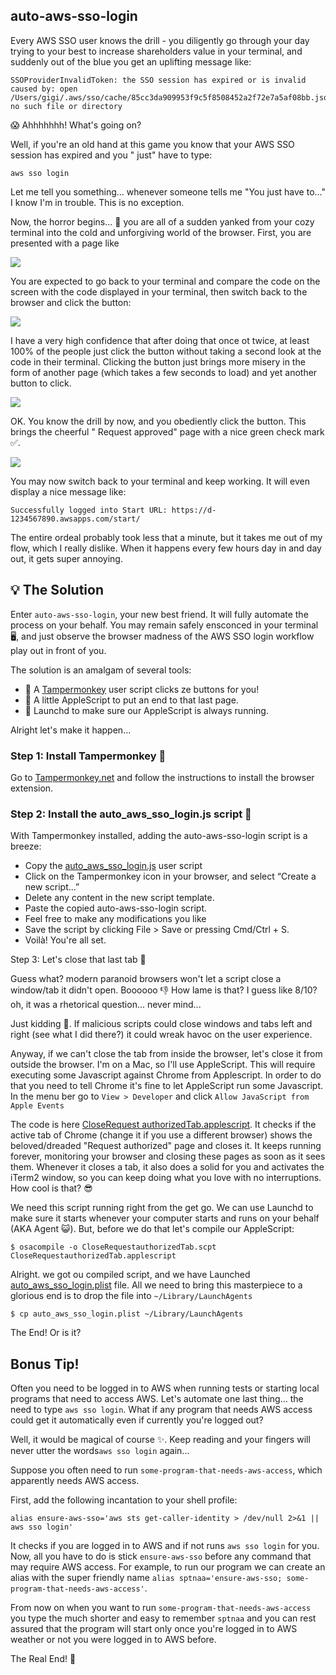 ## auto-aws-sso-login

Every AWS SSO user knows the drill - you diligently go through your day trying to your best to
increase
shareholders value in your terminal, and suddenly out of the blue you get an uplifting message like:

```
SSOProviderInvalidToken: the SSO session has expired or is invalid
caused by: open /Users/gigi/.aws/sso/cache/85cc3da909953f9c5f8508452a2f72e7a5af08bb.json: no such file or directory
```

😱 Ahhhhhhh! What's going on?

Well, if you're an old hand at this game you know that your AWS SSO session has expired and you "
just" have to type:

```
aws sso login
```

Let me tell you something... whenever someone tells me "You just have to..." I know I'm in trouble.
This is no exception.

Now, the horror begins... 👿 you are all of a sudden yanked from your cozy terminal into
the cold and unforgiving world of the browser. First, you are presented with a page like

![](images/page1.png)

You are expected to go back to your terminal and compare the code on the screen with the code
displayed in your
terminal, then switch back to the browser and click the button:

![](images/terminal_message.png)

I have a very high confidence that after doing that once ot twice, at least 100% of the people just
click the button
without taking a second look at the code in their terminal.
Clicking the button just brings more misery in the form of another page (which takes a few seconds
to load) and
yet another button to click.

![](images/page2.png)

OK. You know the drill by now, and you obediently click the button. This brings the cheerful "
Request approved" page
with a nice green check mark ✅.

![](images/request_approved.png)

You may now switch back to your terminal and keep working. It will even display a nice message like:

```
Successfully logged into Start URL: https://d-1234567890.awsapps.com/start/
```

The entire ordeal probably took less that a minute, but it takes me out of my flow, which I really
dislike.
When it happens every few hours day in and day out, it gets super annoying.

## 💡 The Solution

Enter `auto-aws-sso-login`, your new best friend. It will fully automate the process on your behalf.
You may remain safely
ensconced in your terminal 🖥️, and just observe the browser madness of the AWS SSO login workflow
play out in front of you.

The solution is an amalgam of several tools:

- 🐒 A [Tampermonkey](https://www.tampermonkey.net/) user script clicks ze buttons for you!
- 🍏 A little AppleScript to put an end to that last page.
- 🚀 Launchd to make sure our AppleScript is always running.

Alright let's make it happen...

### Step 1: Install Tampermonkey 🐒

Go to [Tampermonkey.net](https://www.tampermonkey.net/) and follow the instructions to install the
browser extension.

### Step 2: Install the auto_aws_sso_login.js script 📜

With Tampermonkey installed, adding the auto-aws-sso-login script is a breeze:

- Copy the [auto_aws_sso_login.js](auto_aws_sso_login.js) user script
- Click on the Tampermonkey icon in your browser, and select “Create a new script...”
- Delete any content in the new script template.
- Paste the copied auto-aws-sso-login script.
- Feel free to make any modifications you like
- Save the script by clicking File > Save or pressing Cmd/Ctrl + S.
- Voilà! You're all set.

Step 3: Let's close that last tab 🍏

Guess what? modern paranoid browsers won't let a script close a window/tab it didn't open. Boooooo
👎
How lame is that? I guess like 8/10? oh, it was a rhetorical question... never mind...

Just kidding 🤡. If malicious scripts could close windows and tabs left and right (see what I did
there?) it could
wreak havoc on the user experience.

Anyway, if we can't close the tab from inside the browser, let's close it from outside the browser.
I'm on a Mac, so I'll use AppleScript. This will require executing some Javascript against Chrome
from Applescript. In order to do that you need to tell Chrome it's fine to let AppleScript run some
Javascript. In the menu ber go to `View > Developer` and click `Allow JavaScript from Apple Events`


The code is here [CloseRequest authorizedTab.applescript](CloseRequestAuthorizedTab.applescript).
It checks if the active tab of Chrome (change it if you use a different browser) shows the
beloved/dreaded "Request authorized" page and closes it. It keeps running forever, monitoring your
browser and closing these pages as soon as it sees them. Whenever it closes a tab, it also does a
solid for you and activates the iTerm2 window, so you can keep doing what you love with no
interruptions. How cool is that? 😎

We need this script running right from the get go. We can use Launchd to make sure it starts
whenever your computer starts and runs on your behalf (AKA Agent 😺). But, before we do that let's
compile our AppleScript:

```
$ osacompile -o CloseRequestauthorizedTab.scpt CloseRequestauthorizedTab.applescript
```

Alright. we got ou compiled script, and we have
Launched [auto_aws_sso_login.plist](auto_aws_sso_login.plist) file.
All we need to bring this masterpiece to a glorious end is to drop the file
into `~/Library/LaunchAgents`

```
$ cp auto_aws_sso_login.plist ~/Library/LaunchAgents
```

The End! Or is it?

## Bonus Tip!

Often you need to be logged in to AWS when running tests or starting local programs that need to
access AWS.
Let's automate one last thing... the need to type `aws sso login`. What if any program that needs
AWS access
could get it automatically even if currently you're logged out?

Well, it would be magical of course ✨. Keep reading and your fingers will never utter the
words`aws sso login` again...

Suppose you often need to run `some-program-that-needs-aws-access`, which apparently needs AWS
access.

First, add the following incantation to your shell profile:

```
alias ensure-aws-sso='aws sts get-caller-identity > /dev/null 2>&1 || aws sso login'
```

It checks if you are logged in to AWS and if not runs `aws sso login` for you. Now, all you have to
do
is stick `ensure-aws-sso` before any command that may require AWS access. For example, to run our
program we can create
an alias with the super friendly
name `alias sptnaa='ensure-aws-sso; some-program-that-needs-aws-access'`.

From now on when you want to run `some-program-that-needs-aws-access` you type the much shorter and
easy to remember
`sptnaa` and you can rest assured that the program will start only once you're logged in to AWS
weather or not you
were logged in to AWS before.

The Real End! 🎉


